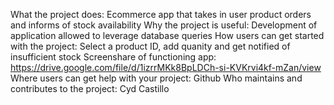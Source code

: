 What the project does: Ecommerce app that takes in user product orders and informs of stock availability
Why the project is useful: Development of application allowed to leverage database queries
How users can get started with the project: Select a product ID, add quanity and get notified of insufficient stock
Screenshare of functioning app: https://drive.google.com/file/d/1izrrMKk8BpLDCh-si-KVKrvi4kf-mZan/view
Where users can get help with your project: Github
Who maintains and contributes to the project: Cyd Castillo